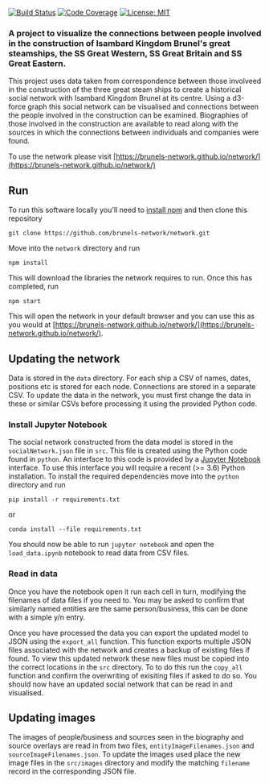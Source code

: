 [![Build Status](https://dev.azure.com/brunels-network/network/_apis/build/status/brunels-network.network?branchName=devel)](https://dev.azure.com/brunels-network/network/_build/latest?definitionId=1&branchName=devel)
[![Code Coverage](https://img.shields.io/azure-devops/coverage/brunels-network/network/1/devel)](https://img.shields.io/azure-devops/coverage/brunel-network/brunel/1/devel)
[![License: MIT](https://img.shields.io/badge/License-MIT-yellow.svg)](https://opensource.org/licenses/MIT)

### A project to visualize the connections between people involved in the construction of Isambard Kingdom Brunel's great steamships, the SS Great Western, SS Great Britain and SS Great Eastern.

This project uses data taken from correspondence between those involveed in the construction of the three great steam ships to create a historical social network with Isambard Kingdom Brunel at its centre. Using a d3-force graph this social network can be visualised and connections between the people involved in the construction can be examined. Biographies of those involved in the construction are available to read along with the sources in which the connections between individuals and companies were found.

To use the network please visit [https://brunels-network.github.io/network/](https://brunels-network.github.io/network/)

## Run

To run this software locally you'll need to [install npm](https://www.npmjs.com/get-npm) and then clone this repository

`git clone https://github.com/brunels-network/network.git`

Move into the `network` directory and run

`npm install`

This will download the libraries the network requires to run. Once this has completed, run

`npm start`

This will open the network in your default browser and you can use this as you would at [https://brunels-network.github.io/network/](https://brunels-network.github.io/network/).

## Updating the network

Data is stored in the `data` directory. For each ship a CSV of names, dates, positions etc is stored for each node. Connections are stored in a separate CSV. To update the data in the network, you must first change the data in these or similar CSVs before processing it using the provided Python code.

### Install Jupyter Notebook

The social network constructed from the data model is stored in the `socialNetwork.json` file in `src`. This file is created using the Python code found in `python`. An interface to this code is provided by a [Jupyter Notebook](https://jupyter.org/) interface. To use this interface you will require a recent (>= 3.6) Python installation. To install the required dependencies move into the `python` directory and run

`pip install -r requirements.txt`

or

`conda install --file requirements.txt`

You should now be able to run `jupyter notebook` and open the `load_data.ipynb` notebook to read data from CSV files.

### Read in data

Once you have the notebook open it run each cell in turn, modifying the filenames of data files if you need to. You may be asked to confirm that similarly named entities are the same person/business, this can be done with a simple y/n entry.

Once you have processed the data you can export the updated model to JSON using the `export_all` function. This function exports multiple JSON files associated with the network and creates a backup of existing files if found. To view this updated network these new files must be copied into the correct locations in the `src` directory. To to do this run the `copy_all` function and confirm the overwriting of exisiting files if asked to do so.
You should now have an updated social network that can be read in and visualised.

## Updating images

The images of people/business and sources seen in the biography and source overlays are read in from two files, `entityImageFilenames.json` and `sourceImageFilenames.json`. To update the images used place the new image files in the `src/images` directory and modify the matching `filename` record in the corresponding JSON file.
